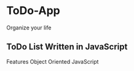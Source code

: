 # ToDo-App
Organize your life

## ToDo List Written in JavaScript
Features Object Oriented JavaScript
